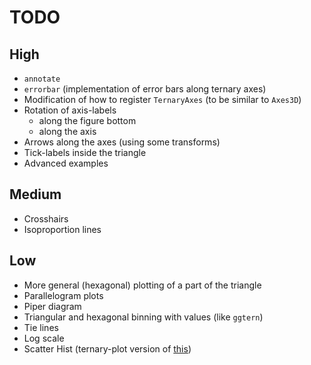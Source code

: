 # TODO

## High

- `annotate`
- `errorbar` (implementation of error bars along ternary axes)
- Modification of how to register `TernaryAxes` (to be similar to `Axes3D`)
- Rotation of axis-labels
    - along the figure bottom
    - along the axis
- Arrows along the axes (using some transforms)
- Tick-labels inside the triangle
- Advanced examples

## Medium

- Crosshairs
- Isoproportion lines

## Low

- More general (hexagonal) plotting of a part of the triangle
- Parallelogram plots
- Piper diagram
- Triangular and hexagonal binning with values (like `ggtern`)
- Tie lines
- Log scale
- Scatter Hist (ternary-plot version of [this](https://matplotlib.org/gallery/axes_grid1/scatter_hist_locatable_axes.html))